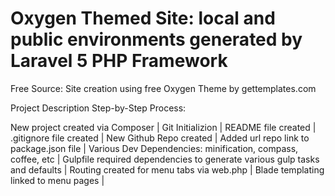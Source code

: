 # Oxygen Themed Site: local and public environments generated by Laravel 5 PHP Framework

Free Source: Site creation using free Oxygen Theme by gettemplates.com

Project Description Step-by-Step Process:

New project created via Composer |
Git Initializion |
README file created |
.gitignore file created |
New Github Repo created |
Added url repo link to package.json file | Various Dev Dependencies: minification, compass, coffee, etc | Gulpfile required dependencies to generate various gulp tasks and defaults | Routing created for menu tabs via web.php | Blade templating linked to menu pages |

